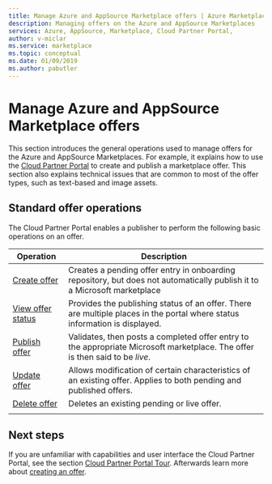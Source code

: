 ```yaml
---
title: Manage Azure and AppSource Marketplace offers | Azure Marketplace
description: Managing offers on the Azure and AppSource Marketplaces
services: Azure, AppSource, Marketplace, Cloud Partner Portal, 
author: v-miclar
ms.service: marketplace
ms.topic: conceptual
ms.date: 01/09/2019
ms.author: pabutler
---
```


# Manage Azure and AppSource Marketplace offers

This section introduces the general operations used to manage offers for the Azure and AppSource Marketplaces.  For example, it explains how to use the [Cloud Partner Portal](https://cloudpartner.azure.com/) to create and publish a marketplace offer.  This section also explains technical issues that are common to most of the offer types, such as text-based and image assets.


## Standard offer operations

The Cloud Partner Portal enables a publisher to perform the following basic operations on an offer.

|     Operation      |  Description                                           |
|     ---------      |  -----------                                           |
| [Create offer](./cpp-create-offer.md)   | Creates a pending offer entry in onboarding repository, but does not automatically publish it to a Microsoft marketplace | 
| [View offer status](./cpp-view-status-offer.md)   | Provides the publishing status of an offer.  There are multiple places in the portal where status information is displayed. |
| [Publish offer](./cpp-publish-offer.md) | Validates, then posts a completed offer entry to the appropriate Microsoft marketplace.  The offer is then said to be *live*. |
| [Update offer](./cpp-update-offer.md)   | Allows modification of certain characteristics of an existing offer.  Applies to both pending and published offers. |
| [Delete offer](./cpp-delete-offer.md)   | Deletes an existing pending or live offer.  | 
|  |  |
  

## Next steps

If you are unfamiliar with capabilities and user interface the Cloud Partner Portal, see the section [Cloud Partner Portal Tour](../portal-tour/cpp-portal-tour.md).  Afterwards learn more about [creating an offer](./cpp-create-offer.md).

